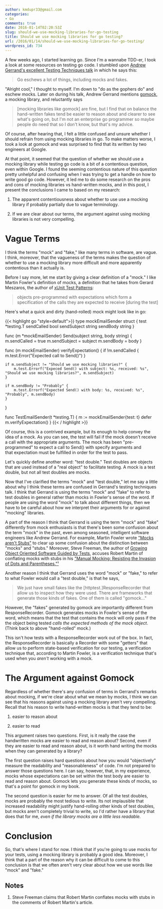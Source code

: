 ```yaml
---
author: kmdupr33@gmail.com
categories:
- Go
comments: true
date: 2016-01-14T02:20:53Z
slug: should-we-use-mocking-libraries-for-go-testing
title: Should we use mocking libraries for go testing?
url: /2016/01/14/should-we-use-mocking-libraries-for-go-testing/
wordpress_id: 734
---
```


A few weeks ago, I started learning go. Since I'm a wannabe TDD-er, I took a look at some resources on testing go code. I stumbled upon [Andrew Gerrand's excellent Testing Techniques talk](https://talks.golang.org/2014/testing.slide#1) in which he says this:


<blockquote>Go eschews a lot of things, including mocks and fakes.</blockquote>


"Alright cool," I thought to myself. I'm down to "do as the gophers do" and eschew mocks. Later on during his talk, Andrew Gerrand mentions [gomock](https://github.com/golang/mock), a mocking library, and reluctantly says


<blockquote>[mocking libraries like gomock] are fine, but I find that on balance the hand-written fakes tend be easier to reason about and clearer to see what's going on, but I'm not an enterprise go programmer so maybe people do need that so I don't know, but that's my advice.</blockquote>


Of course, after hearing that, I felt a little confused and unsure whether I should refrain from using mocking libraries in go. To make matters worse, I took a look at gomock and was surprised to find that its written by two engineers at Google.

At that point, it seemed that the question of whether we should use a mocking library while testing go code is a bit of a contentious question, even within Google. I found the seeming contentious nature of this question pretty unhelpful and confusing when I was trying to get a handle on how to write good go code. However, it led me to do some research on the pros and cons of mocking libraries vs hand-written mocks, and in this post, I present the conclusions I came to based on my research:

1. The apparent contentiousness about whether to use use a mocking library if probably partially due to vague terminology.

2. If we are clear about our terms, the argument against using mocking libraries is not very compelling.

<!--more-->


# Vague Terms


I think the terms "mock" and "fake," like many terms in software, are vague. I think, moreover, that the vagueness of the terms makes the question of whether to use a mocking library more difficult and more apparently contentious than it actually is.

Before I say more, let me start by giving a clear definition of a "mock." I like Martin Fowler's definition of mocks, a definition that he takes from Gerard Meszaros, the author of [xUnit Test Patterns](http://www.amazon.com/xUnit-Test-Patterns-Refactoring-Code/dp/0131495054):


<blockquote>objects pre-programmed with expectations which form a specification of the calls they are expected to receive [during the test]</blockquote>


Here's what a quick and dirty (hand-rolled) mock might look like in go:


{{< highlight go "style=default">}}
type mockEmailSender struct {
	test        *testing.T
	sendCalled  bool
	sendSubject string
	sendBody    string
}

func (m *mockEmailSender) Send(subject string, body string) {
	m.sendCalled = true
	m.sendSubject = subject
	m.sendBody = body
}

func (m mockEmailSender) verifyExpectation() {
	if !m.sendCalled {
		m.test.Error("Expected call to Send()")
	}

	if m.sendSubject != "Should we use mocking libraries?" {
		m.test.Errorf("Expeced Send() with subject: %s, received: %s", "Should we use mocking libraries?", m.sendSubject)
	}

	if m.sendBody != "Probably" {
		m.test.Errorf("Expected Send() with body: %s, received: %s", "Probably", m.sendBody)
	}

}

func TestEmailSender(t *testing.T) {
	m := mockEmailSender{test: t}
	defer m.verifyExpectation()
}
{{< / highlight >}}

Of course, this is a contrived example, but its enough to help convey the idea of a mock. As you can see, the test will fail if the mock doesn't receive a call with the appropriate arguments. The mock has been "pre-programmed" to expect a call to Send() with specify arguments and that expectation must be fulfilled in order for the test to pass.

Let's quickly define another word: "test double." Test doubles are objects that are used instead of a "real object" to facilitate testing. A mock is a test double, but not all test doubles are mocks.

Now that I've clarified the terms "mock" and "test double," let me say a little about why I think these terms are confused in Gerrand's testing techniques talk. I think that Gerrand is using the terms "mock" and "fake" to refer to test doubles in general rather than mocks in Fowler's sense of the word. If people are using the word "mock" to talk about different things, then we have to be careful about how we interpret their arguments for or against "mocking" libraries.

A part of the reason I think that Gerrand is using the term "mock" and "fake" differently from mock enthusiasts is that there's been some confusion about the term "mock" in the past, even among seasoned, intelligent software engineers like Andrew Gerrand. For example, Martin Fowler wrote ["Mocks aren't Stubs"](http://martinfowler.com/articles/mocksArentStubs.html) to clear up some confusion about the distinction between "mocks" and "stubs." Moreover, Steve Freeman, the author of [Growing Object Oriented Software Guided by Tests](http://www.amazon.com/Growing-Object-Oriented-Software-Guided-Tests/dp/0321503627), accuses Robert Martin of conflating mocks with stubs in his ["Manual Mocking: Resisting the Invasion of Dots and Parentheses."¹](https://sites.google.com/site/unclebobconsultingllc/blogs-by-robert-martin/manual-mocking-resisting-the-invasion-of-dots-and-parentheses)

Another reason I think that Gerrand uses the word "mock" or "fake," to refer to what Fowler would call a "test double," is that he says,


<blockquote>We just have small fakes like the [httptest.]ResponseRecorder that allow us to inspect how they were used. There are frameworks that generate those kinds of fakes. One of them is called "gomock..."</blockquote>


However, the "fakes" generated by gomock are importantly different from ResponseRecorder. Gomock generates mocks in Fowler's sense of the word, which means that the test that contains the mock will only pass if the the object being tested _calls the expected methods of the mock object_. (Think back to above "hand-rolled" mock.)

This isn't how tests with a ResponseRecorder work out of the box. In fact, the ResponseRecorder is basically a Recorder with some "getters" that allow us to perform state-based verification for our testing, a verification technique that, according to Martin Fowler, is a verification technique that's used when you _aren't_ working with a mock.


# The Argument against Gomock


Regardless of whether there's any confusion of terms in Gerrand's remarks about mocking, if we're clear about what we mean by mocks, I think we can see that his reasons against using a mocking library aren't very compelling. Recall that his reason to write hand-written mocks is that they tend to be:




  1. easier to reason about


  2. easier to read


This argument raises two questions. First, is it really the case the handwritten mocks are easier to read and reason about? Second, even if they are easier to read and reason about, is it worth hand writing the mocks when they can generated by a library?

The first question raises hard questions about how you would "objectively" measure the readability and "reasonableness" of code. I'm not prepared to answer those questions here. I can say, however, that, in my experience, mocks whose expectations can be set within the test body are easier to read and reason about. Gomock lets you generate these kinds of mocks, so that's a point for gomock in my book.

The second question is easier for me to answer. Of all the test doubles, mocks are probably the most tedious to write. Its not implausible that increased readability might justify hand-rolling other kinds of test doubles, but mocks aren't completely trivial to write, so I'd rather have a library that does that for me, _even if the library mocks are a little less readable._


# Conclusion


So, that's where I stand for now. I think that if you're going to use mocks for your tests, using a mocking library is probably a good idea. Moreover, I think that a part of the reason why it can be difficult to come to this conclusion is that we often aren't very clear about how we use words like "mock" and "fake."


## Notes






  1. Steve Freeman claims that Robert Martin conflates mocks with stubs in the comments of Robert Martin's article.
